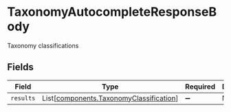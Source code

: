 # TaxonomyAutocompleteResponseBody

Taxonomy classifications


## Fields

| Field                                                                                        | Type                                                                                         | Required                                                                                     | Description                                                                                  |
| -------------------------------------------------------------------------------------------- | -------------------------------------------------------------------------------------------- | -------------------------------------------------------------------------------------------- | -------------------------------------------------------------------------------------------- |
| `results`                                                                                    | List[[components.TaxonomyClassification](../../models/components/taxonomyclassification.md)] | :heavy_minus_sign:                                                                           | N/A                                                                                          |